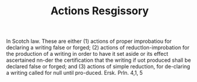 ---
title: Actions Resgissory
letter: A
permalink: "/definitions/actions-resgissory.html"
body: In Scotch law. These are either (1) actions of proper improbatiou for declaring
  a writing false or forged; (2) actions of reductlon-improbation for the production
  of a writing in order to have it set aside or its effect ascertained nn-der the
  certification that the writing if uot produced shall be declared false or forged;
  and (3) actions of simple reduction, for de-claring a writing called for null until
  pro-duced. Ersk. Prln. 4,1, 5
published_at: '2018-07-07'
source: Black's Law Dictionary
layout: post
---